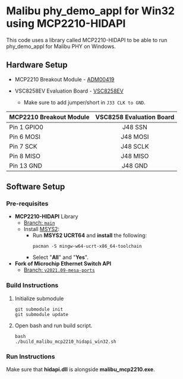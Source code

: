 # Malibu phy_demo_appl for Win32 using MCP2210-HIDAPI

This code uses a library called MCP2210-HIDAPI to be able to run 
phy_demo_appl for Malibu PHY on Windows.

## Hardware Setup
* MCP2210 Breakout Module - [ADM00419](https://www.microchip.com/en-us/development-tool/adm00419)

* VSC8258EV Evaluation Board - [VSC8258EV](https://www.microchip.com/en-us/development-tool/vsc8258ev)
    * Make sure to add jumper/short in `J33 CLK to GND`.

| MCP2210 Breakout Module  | VSC8258 Evaluation Board |
| ------------------------ |:------------------------:|
| Pin 1   GPIO0            | J48 SSN                  |
| Pin 6   MOSI             | J48 MOSI                 |
| Pin 7   SCK              | J48 SCLK                 |
| Pin 8   MISO             | J48 MISO                 |
| Pin 13  GND              | J48 GND                  |

## Software Setup
### Pre-requisites 
* __MCP2210-HIDAPI__ Library 
    * [Branch: `main`](https://github.com/joemdiente/mcp2210-hidapi)
    * Install [MSYS2](https://www.msys2.org/):
        * Run __MSYS2 UCRT64__ and __install__ the following:
            ```
            pacman -S mingw-w64-ucrt-x86_64-toolchain 
            ```
        * Select "__All__" and "__Yes__".
* __Fork of Microchip Ethernet Switch API__ 
    * [Branch: `v2021.09-mesa-ports`](https://github.com/joemdiente/mesa/tree/v2021.09-mesa-ports)

### Build Instructions
1. Initialize submodule
    ```
    git submodule init
    git submodule update
    ```
2. Open bash and run build script.
    ```
    bash
    ./build_malibu_mcp2210_hidapi_win32.sh
    ```

### Run Instructions 
Make sure that __hidapi.dll__ is alongside __malibu_mcp2210.exe__.

